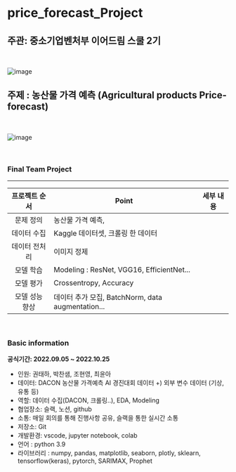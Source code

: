 # price_forecast_Project

## 주관: 중소기업벤처부 이어드림 스쿨 2기

<br>

![image](https://miro.medium.com/max/1400/1*CnNorCR4Zdq7pVchdsRGyw.png)


## 주제 : 농산물 가격 예측 (Agricultural products Price-forecast)
<br>

![image](https://www.google.com/imgres?imgurl=https%3A%2F%2Fimg.hankyung.com%2Fphoto%2F201805%2FAB.16625443.1.jpg&imgrefurl=https%3A%2F%2Fwww.hankyung.com%2Finternational%2Farticle%2F201805034974i&tbnid=QG7WNjRr_XJeQM&vet=12ahUKEwjz68CEkbD6AhVLUJQKHWYFCckQMygEegUIARDlAQ..i&docid=7hgN4QQt_qUYcM&w=620&h=406&q=%EB%86%8D%EC%82%B0%EB%AC%BC&ved=2ahUKEwjz68CEkbD6AhVLUJQKHWYFCckQMygEegUIARDlAQ)

<br>

### Final Team Project 

---

|  프로젝트 순서 |     Point    | 세부 내용 |  
|:------------------:| -----|------|
|문제 정의| 농산물 가격 예측,  ||
|데이터 수집| Kaggle 데이터셋, 크롤링 한 데이터 ||   
|데이터 전처리| 이미지 정제 |
|모델 학습| Modeling : ResNet, VGG16, EfficientNet... |   |
|모델 평가| Crossentropy, Accuracy | |
|모델 성능 향상| 데이터 추가 모집, BatchNorm, data augmentation... |   |

<br>

### Basic information

**공식기간: 2022.09.05 ~ 2022.10.25**


- 인원: 권태하, 박찬샘, 조현영, 최윤아
- 데이터: DACON 농산물 가격예측 AI 경진대회 데이터 +) 외부 변수 데이터 (기상, 유통 등)
- 역할: 데이터 수집(DACON, 크롤링..), EDA, Modeling
- 협업장소: 슬랙, 노션, github
- 소통: 매일 회의를 통해 진행사항 공유, 슬랙을 통한 실시간 소통
- 저장소: Git
- 개발환경: vscode, jupyter notebook, colab
- 언어 : python 3.9
- 라이브러리 : numpy, pandas, matplotlib, seaborn, plotly, sklearn, tensorflow(keras), pytorch, SARIMAX, Prophet
